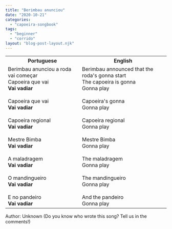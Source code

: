 ```yaml
---
title: "Berimbau anunciou"
date: "2020-10-21"
categories: 
  - "capoeira-songbook"
tags: 
  - "beginner"
  - "corrido"
layout: "blog-post-layout.njk"
---
```


<table class="capoeira-table">
    <tr class="header-row">
        <th>Portuguese</th>
        <th>English</th>
    </tr>
    <tr>
        <td>Berimbau anunciou a roda vai começar<br>
        Capoeira que vai<br>
        <strong>Vai vadiar</strong><br>
        <br>
        Capoeira que vai<br>
        <strong>Vai vadiar</strong><br>
        <br>
        Capoeira regional<br>
        <strong>Vai vadiar</strong><br>
        <br>
        Mestre Bimba<br>
        <strong>Vai vadiar</strong><br>
        <br>
        A maladragem<br>
        <strong>Vai vadiar</strong><br>
        <br>
        O mandingueiro<br>
        <strong>Vai vadiar</strong><br>
        <br>
        E no pandeiro<br>
        <strong>Vai vadiar</strong></td>
        <td>Berimbau announced that the roda's gonna start<br>
        The capoeira is gonna<br>
        Gonna play<br>
        <br>
        Capoeira's gonna<br>
        Gonna play<br>
        <br>
        Capoeira regional<br>
        Gonna play<br>
        <br>
        Mestre Bimba<br>
        Gonna play<br>
        <br>
        The maladragem<br>
        Gonna play<br>
        <br>
        The mandingueiro<br>
        Gonna play<br>
        <br>
        And the pandeiro<br>
        Gonna play</td>
    </tr>
</table>

<figcaption>
Author: Unknown (Do you know who wrote this song? Tell us in the comments!)
</figcaption>